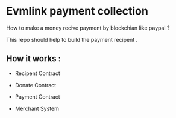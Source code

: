 # Evmlink payment collection

How to make a money recive payment by blockchian like paypal ?

This repo should help to build the payment recipent . 

## How it works :

- Recipent Contract 

- Donate Contract

- Payment Contract

- Merchant System
